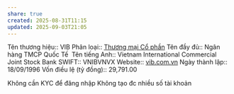 ```yaml
---
share: true
created: 2025-08-31T11:15
updated: 2025-09-03T21:05
---
```

Tên thương hiệu:: VIB
Phân loại:: [Thương mại Cổ phần](Th%C6%B0%C6%A1ng%20m%E1%BA%A1i%20C%E1%BB%95%20ph%E1%BA%A7n.md)
Tên đầy đủ:: Ngân hàng TMCP Quốc Tế 
Tên tiếng Anh:: Vietnam International Commercial Joint Stock Bank
SWIFT:: VNIBVNVX
Website:: [vib.com.vn](vib.com.vn)
Ngày thành lập:: 18/09/1996
Vốn điều lệ (tỷ đồng):: 29,791.00

Không cần KYC để đăng nhập 
Không tạo đc nhiều số tài khoản 